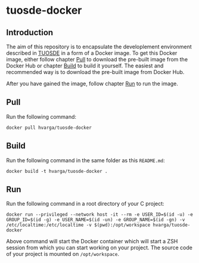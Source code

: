 # tuosde-docker

## Introduction

The aim of this repository is to encapsulate the developlement environment described in [TUOSDE](https://www.tuosde.org/) in a form of a Docker image.
To get this Docker image, either follow chapter [Pull](#pull) to download the pre-built image from the Docker Hub or chapter [Build](#build) to build
it yourself. The easiest and recommended way is to download the pre-built image from Docker Hub.

After you have gained the image, follow chapter [Run](#run) to run the image.

## Pull

Run the following command:

```shell
docker pull hvarga/tuosde-docker
```

## Build

Run the following command in the same folder as this `README.md`:

```shell
docker build -t hvarga/tuosde-docker .
```

## Run

Run the following command in a root directory of your C project:

```shell
docker run --privileged --network host -it --rm -e USER_ID=$(id -u) -e GROUP_ID=$(id -g) -e USER_NAME=$(id -un) -e GROUP_NAME=$(id -gn) -v /etc/localtime:/etc/localtime -v $(pwd):/opt/workspace hvarga/tuosde-docker
```

Above command will start the Docker container which will start a ZSH session from which you can start working on your project. The source code of your
project is mounted on `/opt/workspace`.
